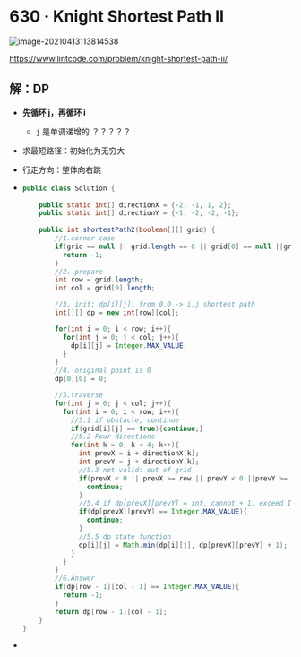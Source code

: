 # 630 · Knight Shortest Path II

![image-20210413113814538](https://raw.githubusercontent.com/TWDH/Leetcode-From-Zero/pictures/img/image-20210413113814538.png)

https://www.lintcode.com/problem/knight-shortest-path-ii/

## 解：DP

* **先循环 j，再循环 i**

  * `j` 是单调递增的 ？？？？？

* 求最短路径：初始化为无穷大

* 行走方向：整体向右跳

* ```java
  public class Solution {
      
      public static int[] directionX = {-2, -1, 1, 2};
      public static int[] directionY = {-1, -2, -2, -1};
      
      public int shortestPath2(boolean[][] grid) {
          //1.corner case
          if(grid == null || grid.length == 0 || grid[0] == null ||grid[0].length == 0){
            return -1;
          }
          //2. prepare
          int row = grid.length;
          int col = grid[0].length;
  
          //3. init: dp[i][j]: from 0,0 -> i,j shortest path
          int[][] dp = new int[row][col];
  
          for(int i = 0; i < row; i++){
            for(int j = 0; j < col; j++){
              dp[i][j] = Integer.MAX_VALUE;
            }
          }
          //4. original point is 0
          dp[0][0] = 0;
  
          //5.traverse
          for(int j = 0; j < col; j++){
            for(int i = 0; i < row; i++){
              //5.1 if obstacle, continue
              if(grid[i][j] == true){continue;}
              //5.2 Four directions
              for(int k = 0; k < 4; k++){
                int prevX = i + directionX[k];
                int prevY = j + directionY[k];
                //5.3 not valid: out of grid
                if(prevX < 0 || prevX >= row || prevY < 0 ||prevY >= col){
                  continue;
                }
                //5.4 if dp[prevX][prevY] = inf, cannot + 1, exceed Integer
                if(dp[prevX][prevY] == Integer.MAX_VALUE){
                  continue;
                } 
                //5.5 dp state function
                dp[i][j] = Math.min(dp[i][j], dp[prevX][prevY] + 1);
              }
            }
          }
          //6.Answer
          if(dp[row - 1][col - 1] == Integer.MAX_VALUE){
            return -1;
          }
          return dp[row - 1][col - 1];
      }
  }
  ```

* 

